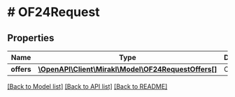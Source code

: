 # # OF24Request

## Properties

Name | Type | Description | Notes
------------ | ------------- | ------------- | -------------
**offers** | [**\OpenAPI\Client\Mirakl\Model\OF24RequestOffers[]**](OF24RequestOffers.md) | Offers list | [optional]

[[Back to Model list]](../../README.md#models) [[Back to API list]](../../README.md#endpoints) [[Back to README]](../../README.md)
